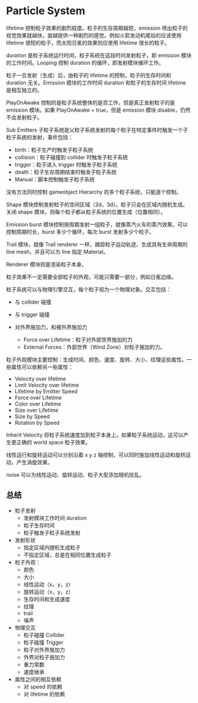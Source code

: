 # Particle System

lifetime 控制粒子效果的剧烈程度。粒子的生存周期越短，emission 喷出粒子的视觉效果就越快，就越提供一种剧烈的感觉。例如火箭发动机尾焰的应该使用 lifetime 很短的粒子，而太阳日冕的效果则应使用 lifetime 很长的粒子。

duration 是粒子系统运行时间，粒子系统在这段时间发射粒子，即 emission 模块的工作时间。Looping 控制 duration 的循环，即发射模块循环工作。

粒子一旦发射（生成）后，由粒子的 lifetime 的控制，粒子的生存时间和 duration 无关。Emission 模块的工作时间 duration 和粒子的生存时间 lifetime 是相互独立的。

PlayOnAwake 控制的是粒子系统整体的是否工作，但是真正发射粒子的是 emission 模块。如果 PlayOnAwake = true，但是 emission 模块 disable，仍然不会发射粒子。

Sub Emitters 子粒子系统是父粒子系统发射的每个粒子在特定事件时触发一个子粒子系统的发射，事件包括：

- birth：粒子生产时触发子粒子系统
- collision：粒子碰撞到 collider 时触发子粒子系统
- trigger：粒子进入 trigger 时触发子粒子系统
- death：粒子生存周期结束时触发子粒子系统
- Manual：脚本控制触发子粒子系统

没有方法同时控制 gameobject Hierarchy 的多个粒子系统，只能逐个控制。

Shape 模块控制发射粒子的空间区域（2d，3d）。粒子只会在区域内随机生成。关闭 shape 模块，则每个粒子都从粒子系统的位置生成（位置相同）。

Emission burst 模块控制按周期发射一组粒子，就像蒸汽火车的蒸汽效果。可以控制周期时长，burst 多少个循环，每次 burst 发射多少个粒子。

Trail 模块，就像 Trail renderer 一样，跟踪粒子运动轨迹，生成具有生命周期的 line mesh，并且可以为 line 指定 Material。

Renderer 模块则是渲染粒子本身。

粒子效果不一定需要全部粒子的外观，可能只需要一部分，例如日冕边缘。

粒子系统可以与物理引擎交互，每个粒子视为一个物理对象。交互包括：

- 与 collider 碰撞
- 与 trigger 碰撞
- 对外界施加力，和被外界施加力

  - Force over Lifetime：粒子对外部世界施加的力
  - External Forces：外部世界（Wind Zone）对粒子施加的力。

粒子外观模块主要控制：生成时间、颜色、速度、旋转、大小、纹理这些属性。一些属性可以依赖另一些属性：

- Velocity over lifetime
- Limit Velocity over lifetime
- Lifetime by Emitter Speed
- Force over Lifetime
- Color over Lifetime
- Size over Lifetime
- Size by Speed
- Rotation by Speed


Inherit Velocity 将粒子系统速度加到粒子本身上。如果粒子系统运动，这可以产生更正确的 world space 粒子效果。

线性运行和旋转运动可以分别沿着 x y z 轴控制，可以同时施加线性运动和旋转运动，产生涡旋效果。

noise 可以为线性运动、旋转运动、粒子大型添加随机扰乱。

## 总结

- 粒子发射
  - 发射模块工作时间 duration
  - 粒子生存时间
  - 粒子触发子粒子系统发射
- 发射形状
  - 指定区域内随机生成粒子
  - 不指定区域，总是在相同位置生成粒子
- 粒子外观：
  - 颜色
  - 大小
  - 线性运动（x，y，z）
  - 旋转运动（x，y，z）
  - 生存时间和生成速度
  - 纹理
  - trail
  - 噪声
- 物理交互
  - 粒子碰撞 Collider
  - 粒子碰撞 Trigger
  - 粒子对外界施加力
  - 外界对粒子施加力
  - 重力常数
  - 速度继承
- 属性之间的相互依赖
  - 对 speed 的依赖
  - 对 lifetime 的依赖
